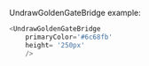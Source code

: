 UndrawGoldenGateBridge example:
```js 
<UndrawGoldenGateBridge
    primaryColor='#6c68fb'
    height= '250px'
    />
```